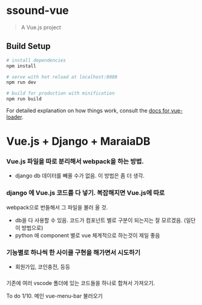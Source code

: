 # ssound-vue

> A Vue.js project

## Build Setup

``` bash
# install dependencies
npm install

# serve with hot reload at localhost:8080
npm run dev

# build for production with minification
npm run build
```

For detailed explanation on how things work, consult the [docs for vue-loader](http://vuejs.github.io/vue-loader).

# Vue.js + Django + MaraiaDB 

### Vue.js 파일을 따로 분리해서 webpack을 하는 방법. 
- django db 데이터를 빼올 수가 없음.  이 방법은 좀 더 생각. 

### django 에 Vue.js 코드를 다 넣기.  복잡해지면 Vue.js에 따로 
webpack으로 번들해서 그 파일을 불러 올 것.  
- db을 다 사용할 수 있음. 코드가 컴포넌트 별로 구분이 되는지는 잘 모르겠음. (일단 이 방법으로)  
- python 에 component 별로 vue 체계적으로 하는것이 제일 좋음 

### 기능별로 하나씩 한 사이클 구현을 해가면서 시도하기 
- 회원가입, 코인충전, 등등 

###
기존에 여러 vscode 폴더에 있는 코드들을 하나로 합쳐서 가져오기. 


To do 1/10. 
메인 vue-menu-bar 불러오기 









